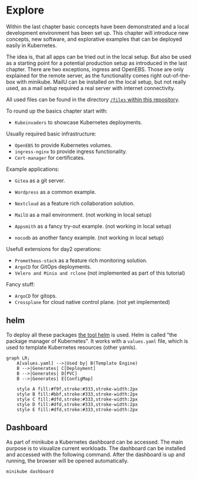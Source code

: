# Explore

Within the last chapter basic concepts have been demonstrated and a local development environment has been set up. This chapter will introduce new concepts, new software, and explorative examples that can be deployed easily in Kubernetes.

The idea is, that all apps can be tried out in the local setup. But also be used as a starting point for a potential production setup as introduced in the last chapter. There are two exceptions, ingress and OpenEBS. Those are only explained for the remote server, as the functionality comes right out-of-the-box with minikube. MailU can be installed on the local setup, but not really used, as a mail setup required a real server with internet connectivity.

All used files can be found in the directory [`/files` within this repository](https://github.com/iptizer/k8s-workshop/tree/main/files).

To round up the basics chapter start with:

* `Kubeinvaders` to showcase Kubernetes deployments.

Usually required basic infrastructure:

* `OpenEBS` to provide Kubernetes volumes.
* `ingress-nginx` to provide ingress functionality.
* `Cert-manager` for certificates.

Example applications:

* `Gitea` as a git server.
* `Wordpress` as a common example.
* `Nextcloud` as a feature rich collaboration solution.

* `MailU` as a mail environment. (not working in local setup)
* `Appsmith` as a fancy try-out example. (not working in local setup)
* `nocodb` as another fancy example. (not working in local setup)

Usefull extensions for day2 operations:

* `Prometheus-stack` as a feature rich monitoring solution.
* `ArgoCD` for GitOps deployments.
* `Velero and Minio and rclone` (not implemented as part of this tutorial)

Fancy stuff:

* `ArgoCD` for gitops.
* `Crossplane` for cloud native control plane. (not yet implemented)

## helm

To deploy all these packages [the tool helm](https://helm.sh/docs/intro/quickstart/) is used. Helm is called "the package manager of Kubernetes". It works with a `values.yaml` file, which is used to template Kubernetes resources (other yamls).

```mermaid
graph LR;
    A[values.yaml] -->|Used by| B(Template Engine)
    B -->|Generates| C[Deployment]
    B -->|Generates| D[PVC]
    B -->|Generates| E[ConfigMap]

    style A fill:#f9f,stroke:#333,stroke-width:2px
    style B fill:#bbf,stroke:#333,stroke-width:2px
    style C fill:#dfd,stroke:#333,stroke-width:2px
    style D fill:#dfd,stroke:#333,stroke-width:2px
    style E fill:#dfd,stroke:#333,stroke-width:2px
```

## Dashboard

As part of minikube a Kubernetes dashboard can be accessed. The main purpose is to visualize current workloads. The dashboard can be installed and accessed with the following command. After the dashboard is up and running, the browser will be opened automatically.

```sh
minikube dashboard
```
